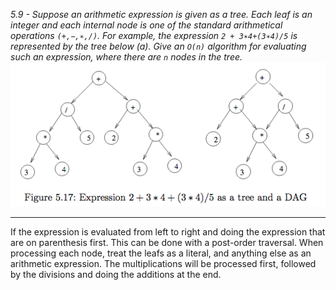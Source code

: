 *5.9 - Suppose an arithmetic expression is given as a tree. Each leaf is an integer and each internal node is one of the standard arithmetical operations `(+,−,∗,/)`. For example, the expression `2 + 3∗4+(3∗4)/5` is represented by the tree below (a). Give an `O(n)` algorithm for evaluating such an expression, where there are `n` nodes in the tree.*  
![tree](https://github.com/jonathantorres/bookshelf/blob/master/adm/ch5/img/5-9.png)
***
If the expression is evaluated from left to right and doing the expression that are on parenthesis first. This can be done with a post-order traversal. When processing each node, treat the leafs as a literal, and anything else as an arithmetic expression. The multiplications will be processed first, followed by the divisions and doing the additions at the end.
